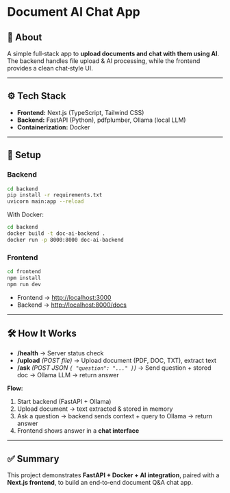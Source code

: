 # Document AI Chat App  

## 📌 About  
A simple full‑stack app to **upload documents and chat with them using AI**.  
The backend handles file upload & AI processing, while the frontend provides a clean chat‑style UI.  

---

## ⚙️ Tech Stack  
- **Frontend:** Next.js (TypeScript, Tailwind CSS)  
- **Backend:** FastAPI (Python), pdfplumber, Ollama (local LLM)  
- **Containerization:** Docker  

---

## 🚀 Setup  

### Backend  
```bash
cd backend
pip install -r requirements.txt
uvicorn main:app --reload
```

With Docker:  
```bash
cd backend
docker build -t doc-ai-backend .
docker run -p 8000:8000 doc-ai-backend
```

### Frontend  
```bash
cd frontend
npm install
npm run dev
```

- Frontend → [http://localhost:3000](http://localhost:3000)  
- Backend → [http://localhost:8000/docs](http://localhost:8000/docs)  

---

## 🛠️ How It Works  
- **/health** → Server status check  
- **/upload** *(POST file)* → Upload document (PDF, DOC, TXT), extract text  
- **/ask** *(POST JSON `{ "question": "..." }`)* → Send question + stored doc → Ollama LLM → return answer  

**Flow:**  
1. Start backend (FastAPI + Ollama)  
2. Upload document → text extracted & stored in memory  
3. Ask a question → backend sends context + query to Ollama → return answer  
4. Frontend shows answer in a **chat interface**  

---

## ✅ Summary  
This project demonstrates **FastAPI + Docker + AI integration**, paired with a **Next.js frontend**, to build an end‑to‑end document Q&A chat app.
